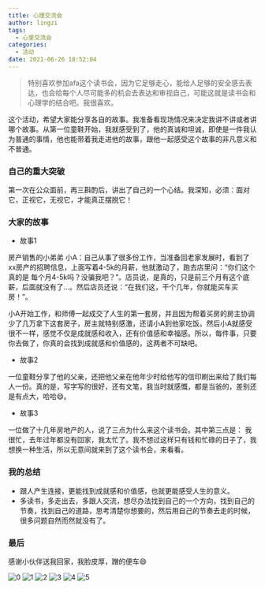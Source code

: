 ```yaml
---
title: 心理交流会
author: lingzi
tags:
  - 心里交流会
categories:
  - 活动
date: 2021-06-26 18:52:04
---
```


> 特别喜欢参加afa这个读书会，因为它足够走心，能给人足够的安全感去表达，也会给每个人尽可能多的机会去表达和审视自己，可能这就是读书会和心理学的结合吧。我很喜欢。


这个活动，希望大家能分享各自的故事。我准备看现场情况来决定我讲不讲或者讲哪个故事。从第一位童鞋开始，我就感受到了，他的真诚和坦诚，即使是一件我认为普通的事情，他也能带着我走进他的故事，跟他一起感受这个故事的非凡意义和不普通。

### 自己的重大突破
第一次在公众面前，再三斟酌后，讲出了自己的一个心结。我深知，必须：面对它，正视它，无视它，才能真正摆脱它！

### 大家的故事

- 故事1

房产销售的小弟弟 小A：自己从事了很多份工作，当准备回老家发展时，看到了xx房产的招聘信息，上面写着4-5k的月薪，他就激动了，跑去店里问：“你们这个真的是 每个月4-5k吗？没骗我吧？”。店员说，是真的，只是前三个月有这个底薪，后面就没有了...。然后店员还说：“在我们这，干个几年，你就能买车买房！”。

小A开始工作，和师傅一起成交了人生的第一套房，并且因为帮着买房的房主协调少了几万拿下这套房子，房主就特别感激，还请小A到他家吃饭。然后小A就感受很不一样，感觉不仅是成就感和收入，还有价值感和幸福感。所以，每件事，只要你去做了，你真的会找到成就感和价值感的，这两者不可缺吧。

- 故事2

一位童鞋分享了他的父亲，还把他父亲在他年少时给他写的信印刷出来给了我们每人一份。真的是，写字写的很好，还有文笔，我当时就感慨，都是当爸的，差别还是有点大，哈哈😄。

- 故事3

一位做了十几年房地产的人，说了三点为什么来这个读书会。其中第三点是：
我很忙，去年过年都没有回家，我太忙了。我不想过这样只有钱和忙碌的日子了，我想换一种生活，所以无意间就来到了这个读书会，来看看。

### 我的总结
- 跟人产生连接，更能找到成就感和价值感，也就更能感受人生的意义。
- 多读书，多走出去，多跟人交流，想尽办法找到自己的一个方向，找到自己的节奏，找到自己的道路，思考清楚你想要的，然后用自己的节奏去走的时候，很多问题自然而然就没有了。


### 最后
感谢小伙伴送我回家，我脸皮厚，蹭的便车😄


![0](./0.jpg)
![1](./1.jpg)
![2](./2.jpg)
![3](./3.jpg)
![4](./4.jpg)
![5](./5.jpg)

